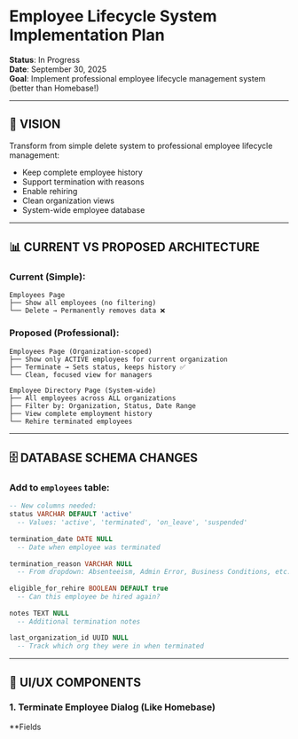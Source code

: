# Employee Lifecycle System Implementation Plan

**Status**: In Progress  
**Date**: September 30, 2025  
**Goal**: Implement professional employee lifecycle management system (better than Homebase!)

---

## 🎯 VISION

Transform from simple delete system to professional employee lifecycle management:
- Keep complete employee history
- Support termination with reasons
- Enable rehiring
- Clean organization views
- System-wide employee database

---

## 📊 CURRENT VS PROPOSED ARCHITECTURE

### Current (Simple):
```
Employees Page
├── Show all employees (no filtering)
└── Delete → Permanently removes data ❌
```

### Proposed (Professional):
```
Employees Page (Organization-scoped)
├── Show only ACTIVE employees for current organization
├── Terminate → Sets status, keeps history ✅
└── Clean, focused view for managers

Employee Directory Page (System-wide)
├── All employees across ALL organizations
├── Filter by: Organization, Status, Date Range
├── View complete employment history
└── Rehire terminated employees
```

---

## 🗄️ DATABASE SCHEMA CHANGES

### Add to `employees` table:
```sql
-- New columns needed:
status VARCHAR DEFAULT 'active'  
  -- Values: 'active', 'terminated', 'on_leave', 'suspended'
  
termination_date DATE NULL
  -- Date when employee was terminated
  
termination_reason VARCHAR NULL
  -- From dropdown: Absenteeism, Admin Error, Business Conditions, etc.
  
eligible_for_rehire BOOLEAN DEFAULT true
  -- Can this employee be hired again?
  
notes TEXT NULL
  -- Additional termination notes
  
last_organization_id UUID NULL
  -- Track which org they were in when terminated
```

---

## 🎨 UI/UX COMPONENTS

### 1. Terminate Employee Dialog (Like Homebase)

**Fields
